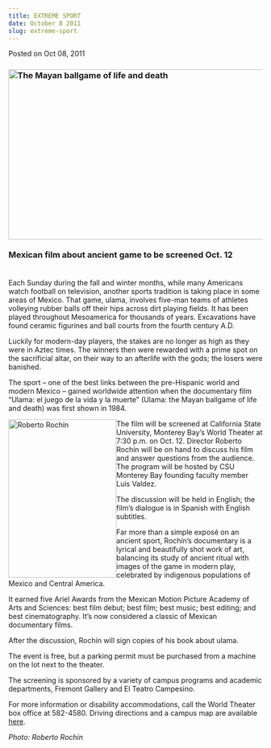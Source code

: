 ```yaml
---
title: EXTREME SPORT
date: October 8 2011
slug: extreme-sport
---
```





<span class="date">Posted on Oct 08, 2011    </span>
<h3><img alt=" The Mayan ballgame of life and death" height="338" src="http://news.csumb.edu/sites/default/files/65/attachments/news/images/ulama-small.jpg" width="550"><br>
<br>
Mexican film about ancient game to be screened Oct. 12</br></br></img></h3>
<p>Each Sunday during the fall and winter months, while many
Americans watch football on television, another sports tradition is
taking place in some areas of Mexico. That game, ulama, involves
five-man teams of athletes volleying rubber balls off their hips
across dirt playing fields. It has been played throughout
Mesoamerica for thousands of years. Excavations have found ceramic
figurines and ball courts from the fourth century A.D.</p>
<p>Luckily for modern-day players, the stakes are no longer as high
as they were in Aztec times. The winners then were rewarded with a
prime spot on the sacrificial altar, on their way to an afterlife
with the gods; the losers were banished.</p>
<p>The sport &#x2013; one of the best links between the pre-Hispanic world
and modern Mexico &#x2013; gained worldwide attention when the documentary
film &#x201C;Ulama: el juego de la vida y la muerte&#x201D; (Ulama: the Mayan
ballgame of life and death) was first shown in 1984.</p>
<p><img alt="Roberto Roch&#xED;n" src="http://news.csumb.edu/sites/default/files/65/attachments/news/images/roberto_rochin.jpg" style="float:left; width:214px; height:314px">The film will be
screened at California State University, Monterey Bay&#x2019;s World
Theater at 7:30 p.m. on Oct. 12. Director Roberto Roch&#xED;n will be on
hand to discuss his film and answer questions from the audience.
The program will be hosted by CSU Monterey Bay founding faculty
member Luis Valdez.</img></p>
<p>The discussion will be held in English; the film&#x2019;s dialogue is
in Spanish with English subtitles.</p>
<p>Far more than a simple expos&#xE9; on an ancient sport, Roch&#xED;n&#x2019;s
documentary is a lyrical and beautifully shot work of art,
balancing its study of ancient ritual with images of the game in
modern play, celebrated by indigenous populations of Mexico and
Central America.</p>
<p>It earned five Ariel Awards from the Mexican Motion Picture
Academy of Arts and Sciences: best film debut; best film; best
music; best editing; and best cinematography. It&#x2019;s now considered a
classic of Mexican documentary films.</p>
<p>After the discussion, Roch&#xED;n will sign copies of his book about
ulama.</p>
<p>The event is free, but a parking permit must be purchased from a
machine on the lot next to the theater.</p>
<p>The screening is sponsored by a variety of campus programs and
academic departments, Fremont Gallery and El Teatro Campesino.</p>
<p>For more information or disability accommodations, call the
World Theater box office at 582-4580. Driving directions and a
campus map are available <a href="http://csumb.edu/map" rel="nofollow">here</a>.</p>
<p class="small"><em>Photo: Roberto Roch&#xED;n</em><br>
&#xA0;</br></p>





